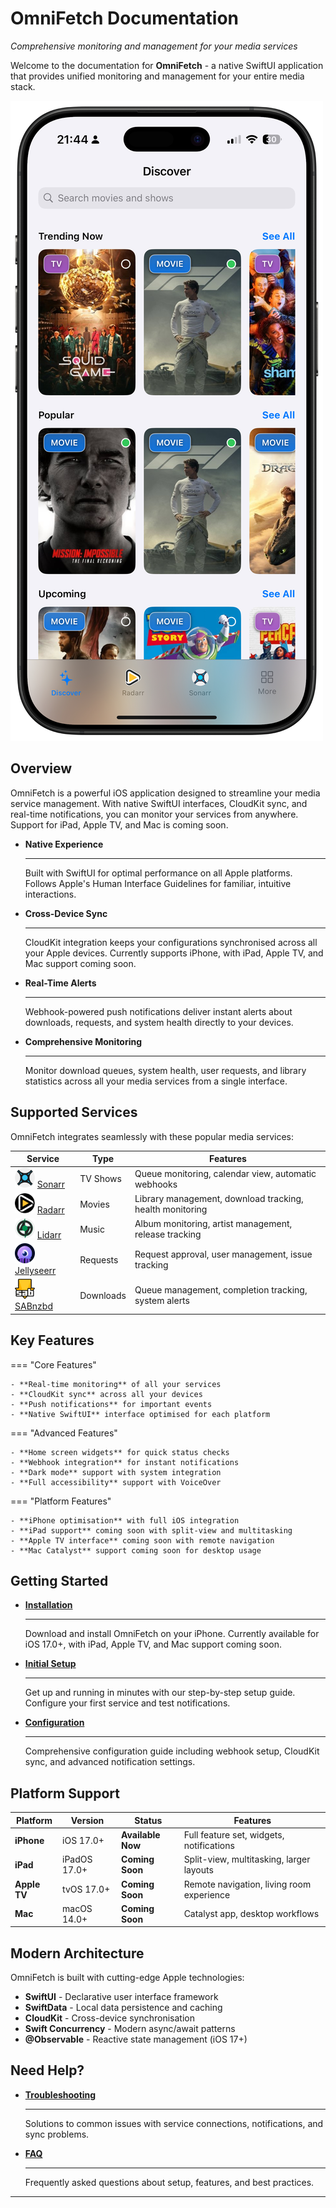 
<div align="centre">
  <h1>OmniFetch Documentation</h1>
  <p><em>Comprehensive monitoring and management for your media services</em></p>
</div>

Welcome to the documentation for **OmniFetch** - a native SwiftUI application that provides unified monitoring and management for your entire media stack.

<div class="hero-image-container">
  <img src="assets/images/discovery.png" alt="OmniFetch iPhone App Interface" class="hero-image">
</div>

## Overview

OmniFetch is a powerful iOS application designed to streamline your media service management.
With native SwiftUI interfaces, CloudKit sync, and real-time notifications, you can monitor your
services from anywhere. Support for iPad, Apple TV, and Mac is coming soon.

<div class="grid cards" markdown>

- **Native Experience**

    ---

    Built with SwiftUI for optimal performance on all Apple platforms. Follows Apple's Human Interface Guidelines for familiar, intuitive interactions.

- **Cross-Device Sync**

    ---

    CloudKit integration keeps your configurations synchronised across all your Apple devices.
Currently supports iPhone, with iPad, Apple TV, and Mac support coming soon.

- **Real-Time Alerts**

    ---

    Webhook-powered push notifications deliver instant alerts about downloads, requests, and system health directly to your devices.

- **Comprehensive Monitoring**

    ---

    Monitor download queues, system health, user requests, and library statistics across all your media services from a single interface.

</div>

## Supported Services

OmniFetch integrates seamlessly with these popular media services:

| Service | Type | Features |
|---------|------|----------|
| <img src="assets/images/service-icons/sonarr-logo.png" width="32" alt="Sonarr"> [Sonarr](services/sonarr/index.md) | TV Shows | Queue monitoring, calendar view, automatic webhooks |
| <img src="assets/images/service-icons/radarr-logo.png" width="32" alt="Radarr"> [Radarr](services/radarr/index.md) | Movies | Library management, download tracking, health monitoring |
| <img src="assets/images/service-icons/lidarr-logo.png" width="32" alt="Lidarr"> [Lidarr](services/lidarr/index.md) | Music | Album monitoring, artist management, release tracking |
| <img src="assets/images/service-icons/jellyseerr-logo.png" width="32" alt="Jellyseerr"> [Jellyseerr](services/jellyseerr/index.md) | Requests | Request approval, user management, issue tracking |
| <img src="assets/images/service-icons/sabnzbd-logo.png" width="32" alt="SABnzbd"> [SABnzbd](services/sabnzbd/index.md) | Downloads | Queue management, completion tracking, system alerts |

## Key Features

=== "Core Features"

    - **Real-time monitoring** of all your services
    - **CloudKit sync** across all your devices
    - **Push notifications** for important events
    - **Native SwiftUI** interface optimised for each platform

=== "Advanced Features"

    - **Home screen widgets** for quick status checks
    - **Webhook integration** for instant notifications
    - **Dark mode** support with system integration
    - **Full accessibility** support with VoiceOver

=== "Platform Features"

    - **iPhone optimisation** with full iOS integration
    - **iPad support** coming soon with split-view and multitasking
    - **Apple TV interface** coming soon with remote navigation
    - **Mac Catalyst** support coming soon for desktop usage

## Getting Started

<div class="grid cards" markdown>

- [**Installation**](app/installation.md)

    ---

    Download and install OmniFetch on your iPhone. Currently available for iOS 17.0+, with iPad, Apple TV, and Mac support coming soon.

- [**Initial Setup**](app/settings/initial-setup.md)

    ---

    Get up and running in minutes with our step-by-step setup guide. Configure your first service and test notifications.

- [**Configuration**](app/configuration.md)

    ---

    Comprehensive configuration guide including webhook setup, CloudKit sync, and advanced notification settings.

</div>

## Platform Support

| Platform | Version | Status | Features |
|----------|---------|---------|----------|
| **iPhone** | iOS 17.0+ | **Available Now** | Full feature set, widgets, notifications |
| **iPad** | iPadOS 17.0+ | **Coming Soon** | Split-view, multitasking, larger layouts |
| **Apple TV** | tvOS 17.0+ | **Coming Soon** | Remote navigation, living room experience |
| **Mac** | macOS 14.0+ | **Coming Soon** | Catalyst app, desktop workflows |

## Modern Architecture

OmniFetch is built with cutting-edge Apple technologies:

- **SwiftUI** - Declarative user interface framework
- **SwiftData** - Local data persistence and caching
- **CloudKit** - Cross-device synchronisation
- **Swift Concurrency** - Modern async/await patterns
- **@Observable** - Reactive state management (iOS 17+)

## Need Help?

<div class="grid cards" markdown>

- [**Troubleshooting**](troubleshooting/common-issues.md)

    ---

    Solutions to common issues with service connections, notifications, and sync problems.

- [**FAQ**](troubleshooting/faq.md)

    ---

    Frequently asked questions about setup, features, and best practices.

</div>

---

